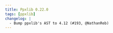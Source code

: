 ```yaml
---
title: Ppxlib 0.22.0
tags: [ppxlib]
changelog: |
  - Bump ppxlib's AST to 4.12 (#193, @NathanReb)
---
```


